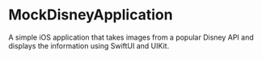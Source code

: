 # MockDisneyApplication
A simple iOS application that takes images from a popular Disney API and displays the information using SwiftUI and UIKit.
